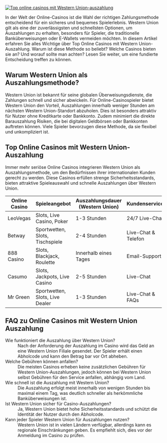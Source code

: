 [![Top online casinos mit Western Union-auszahlung](https://123-caf.pages.dev/gitsignup.png)](https://vrmoo.ru/Bt82HjjY)

<p>In der Welt der Online-Casinos ist die Wahl der richtigen Zahlungsmethode entscheidend für ein sicheres und bequemes Spielerlebnis. Western Union gilt als eine der zuverlässigsten und schnellsten Optionen, um Auszahlungen zu erhalten, besonders für Spieler, die traditionelle Banküberweisungen oder E-Wallets vermeiden möchten. In diesem Artikel erfahren Sie alles Wichtige über Top Online Casinos mit Western Union-Auszahlung. Warum ist diese Methode so beliebt? Welche Casinos bieten sie an? Und worauf sollte man achten? Lesen Sie weiter, um eine fundierte Entscheidung treffen zu können.</p>  <h2>Warum Western Union als Auszahlungsmethode?</h2> <p>Western Union ist bekannt für seine globalen Überweisungsdienste, die Zahlungen schnell und sicher abwickeln. Für Online-Casinospieler bietet Western Union den Vorteil, Auszahlungen innerhalb weniger Stunden am nächsten Western Union-Standort abzuholen. Dies ist besonders attraktiv für Nutzer ohne Kreditkarte oder Bankkonto. Zudem minimiert die direkte Barauszahlung Risiken, die bei digitalen Geldbörsen oder Bankkonten auftreten können. Viele Spieler bevorzugen diese Methode, da sie flexibel und unkompliziert ist.</p>  <h2>Top Online Casinos mit Western Union-Auszahlung</h2> <p>Immer mehr seriöse Online Casinos integrieren Western Union als Auszahlungsmethode, um den Bedürfnissen ihrer internationalen Kunden gerecht zu werden. Diese Casinos erfüllen strenge Sicherheitsstandards, bieten attraktive Spieleauswahl und schnelle Auszahlungen über Western Union.</p>  <table>   <thead>     <tr>       <th>Online Casino</th>       <th>Spieleangebot</th>       <th>Auszahlungsdauer (Western Union)</th>       <th>Kundenservice</th>     </tr>   </thead>   <tbody>     <tr>       <td>LeoVegas</td>       <td>Slots, Live Casino, Poker</td>       <td>1-3 Stunden</td>       <td>24/7 Live-Chat</td>     </tr>     <tr>       <td>Betway</td>       <td>Sportwetten, Slots, Tischspiele</td>       <td>2-4 Stunden</td>       <td>Live-Chat & Telefon</td>     </tr>     <tr>       <td>888 Casino</td>       <td>Slots, Blackjack, Roulette</td>       <td>Innerhalb eines Tages</td>       <td>Email-Support</td>     </tr>     <tr>       <td>Casumo</td>       <td>Slots, Jackpots, Live Casino</td>       <td>2-5 Stunden</td>       <td>Live-Chat</td>     </tr>     <tr>       <td>Mr Green</td>       <td>Sportwetten, Slots, Live Dealer</td>       <td>1-3 Stunden</td>       <td>Live-Chat & FAQs</td>     </tr>   </tbody> </table>  <h2>FAQ zu Online Casinos mit Western Union Auszahlung</h2> <dl>   <dt>Wie funktioniert die Auszahlung über Western Union?</dt>   <dd>Nach der Anforderung der Auszahlung im Casino wird das Geld an eine Western Union Filiale gesendet. Der Spieler erhält einen Abholcode und kann den Betrag bar vor Ort abheben.</dd>    <dt>Welche Gebühren können anfallen?</dt>   <dd>Die meisten Casinos erheben keine zusätzlichen Gebühren für Western Union-Auszahlungen, jedoch können bei Western Union selbst Gebühren für den Service anfallen, abhängig vom Land.</dd>    <dt>Wie schnell ist die Auszahlung mit Western Union?</dt>   <dd>Die Auszahlung erfolgt meist innerhalb von wenigen Stunden bis maximal einem Tag, was deutlich schneller als herkömmliche Banküberweisungen ist.</dd>    <dt>Ist Western Union sicher für Casino-Auszahlungen?</dt>   <dd>Ja, Western Union bietet hohe Sicherheitsstandards und schützt die Identität der Nutzer durch den Abholcode.</dd>    <dt>Kann jeder Spieler Western Union für Auszahlungen nutzen?</dt>   <dd>Western Union ist in vielen Ländern verfügbar, allerdings kann es regionale Einschränkungen geben. Es empfiehlt sich, dies vor der Anmeldung im Casino zu prüfen.</dd> </dl>